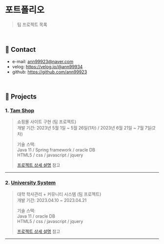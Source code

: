 # 포트폴리오
>팀 프로젝트 목록

</br>

## :pushpin: Contact
- e-mail: ann99923@naver.com
- velog: https://velog.io/@ann99934
- github: https://github.com/ann99923

</br>

## :pushpin: Projects

### 1. [Tam Shop](https://github.com/ann99923/Tam-shop.git)
>쇼핑몰 사이트 구현 (팀 프로젝트)  
>개발 기간: 2023년 5월 1일 ~ 5월 26일(1차) / 2023년 6월 21일 ~ 7월 7일(2차)
>  
>기술 스택:    
>Java 11 / Spring framework / oracle DB <br>
>HTML5 / css / javascript / jquery
>
>[프로젝트 상세 설명](https://github.com/ann99923/Tam-shop.git) 참고

---
### 2. [University System](https://github.com/ann99923/Hi-University.git)
>대학 학사관리 + 커뮤니티 시스템 (팀 프로젝트)  
>개발 기간: 2023.04.10 ~ 2023.04.21 
>  
>기술 스택:    
>Java 11 / oracle DB <br>
>HTML5 / css / javascript / jquery
>
>[프로젝트 상세 설명](https://github.com/ann99923/Hi-University.git) 참고
---
